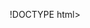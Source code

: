 !DOCTYPE html> 
<html lang="en"><!DOCTYPE html>
<html lang="en">

<head>
    <meta charset="UTF-8" />
    <meta name="viewport" content="width=device-width, initial-scale=1.0" />
    <title>Mansi Avhad | SEO Content Writer</title>
    <link
        href="https://fonts.googleapis.com/css2?family=Poppins:wght@400;500;600;700&family=Playfair+Display:wght@400;700&display=swap"
        rel="stylesheet">
    <link rel="stylesheet" href="https://cdnjs.cloudflare.com/ajax/libs/font-awesome/6.0.0/css/all.min.css"
        integrity="sha512-9usAa10IRO0HhonpyAIVpjrylPvoDwiPUiKdWk5t3PyolY1cOd4DSE0Ga+ri4AuTroPR5aQvXU9xC6qOPnzFeg=="
        crossorigin="anonymous" referrerpolicy="no-referrer" />
    <style>
        * {
            box-sizing: border-box;
        }

        body {
            margin: 0;
            font-family: 'Poppins', sans-serif;
            background-color: #f8f8f8;
            color: #333;
            line-height: 1.6;
        }

        header {
            background-image: url('https://images.unsplash.com/photo-1519389950473-47ba0277781c');
            background-size: cover;
            background-position: center;
            height: 90vh;
            display: flex;
            align-items: center;
            justify-content: center;
            text-align: center;
            position: relative;
            animation: fadeIn 2s ease-in;
        }

        header::before {
            content: "";
            position: absolute;
            top: 0;
            left: 0;
            width: 100%;
            height: 100%;
            background-color: rgba(0, 0, 0, 0.6);
        }

        .hero-content {
            position: relative;
            z-index: 1;
            color: #fff;
            padding: 2rem;
            animation: fadeInUp 1s ease-out;
        }

        header h1 {
            font-family: 'Playfair Display', serif;
            font-size: 3.5rem;
            margin-bottom: 0.3rem;
            font-weight: 700;
            letter-spacing: 0.1rem;
        }

        .hero-content p {
            font-family: 'Poppins', sans-serif;
            font-style: italic;
            font-size: 1.4rem;
            margin-top: 0;
            color: #eee;
            text-shadow: 1px 1px 2px rgba(0, 0, 0, 0.5);
        }

        nav {
            background: #333;
            padding: 0.7rem 0;
            position: sticky;
            top: 0;
            z-index: 1000;
            box-shadow: 0 2px 5px rgba(0, 0, 0, 0.3);
        }

        nav ul {
            list-style: none;
            display: flex;
            justify-content: center;
            margin: 0;
            padding: 0;
        }

        nav li {
            margin: 0 1.5rem;
        }

        nav a {
            color: white;
            text-decoration: none;
            font-weight: 500;
            transition: color 0.3s ease, transform 0.2s ease-in-out;
            font-size: 1.1rem;
        }

        nav a:hover {
            color: #007acc;
            text-decoration: underline;
            transform: scale(1.1);
        }

        nav a:active {
            opacity: 0.8;
        }

        nav a:focus {
            outline: 2px solid #007acc;
            outline-offset: 2px;
        }

        section {
            padding: 5rem 2rem;
            max-width: 1000px;
            margin: 0 auto;
            text-align: center;
        }

        section h2 {
            font-family: 'Playfair Display', serif;
            font-size: 3rem;
            color: #222;
            font-weight: 700;
            margin-bottom: 1rem;
            letter-spacing: 0.1rem;
            text-align: left; /* Added text-align: left; here */
        }

        section p {
            font-family: 'Poppins', sans-serif;
            font-size: 1.15rem;
            line-height: 1.8;
            color: #444;
        }

        a.button {
            font-family: 'Poppins', sans-serif;
            background: #007acc;
            color: white;
            padding: 0.8rem 1.6rem;
            border-radius: 8px;
            display: inline-block;
            margin-top: 2rem;
            text-decoration: none;
            font-weight: 600;
            transition: background-color 0.3s ease, box-shadow 0.2s ease-in-out,
            transform 0.2s ease-in-out;
            font-size: 1.1rem;
            box-shadow: 0 4px 6px rgba(0, 0, 0, 0.1);
        }

        a.button:hover {
            background: #005fa3;
            box-shadow: 0 6px 10px rgba(0, 0, 0, 0.2);
            transform: translateY(-3px) scale(1.05);
        }

        a.button:active {
            opacity: 0.8;
            transform: scale(0.95);
        }

        a.button:focus {
            outline: 2px solid #007acc;
            outline-offset: 2px;
        }

        footer {
            text-align: center;
            background: #333;
            color: white;
            padding: 2.5rem 1rem;
            font-size: 1rem;
            font-family: 'Poppins', sans-serif;
        }

        @keyframes fadeIn {
            0% {
                opacity: 0;
                transform: translateY(-20px);
            }

            100% {
                opacity: 1;
                transform: translateY(0);
            }
        }

        @keyframes fadeInUp {
            0% {
                opacity: 0;
                transform: translateY(20px);
            }

            100% {
                opacity: 1;
                transform: translateY(0);
            }
        }

        @keyframes typing {
            from {
                width: 0;
            }

            to {
                width: 100%;
            }
        }

        @keyframes blink-caret {
            from,
            to {
                border-color: transparent
            }

            50% {
                border-color: #fff;
            }
        }

        /* Section-specific styles */
        #about {
            background-color: #000;
            color: white;
            animation: fadeIn 2s ease-in;
            text-align: left;
        }

        #about h2 {
            color: #fff;
            text-align: left;
            transition: color 0.3s ease;
        }

        #about h2:hover {
            color: #00aaff;
        }

        #about p {
            color: #ddd;
            text-align: left;
            max-width: 700px;
            margin-left: 0;
            margin-right: auto;
            transition: color 0.3s ease;
        }

        #about p:hover {
            color: #eee;
        }

        #about ul {
            list-style-type: disc;
            padding-left: 2rem;
            color: #ddd;
            text-align: left;
            max-width: 700px;
            margin-left: 0;
            margin-right: auto;
        }

        #about li {
            margin-bottom: 0.5rem;
            transition: color 0.3s ease;
        }

        #about li:hover {
            color: #fff;
            transform: translateX(5px);
        }

        #work {
            background-image: url('https://images.unsplash.com/photo-1554415707-6e8cfc93fe23?auto=format&fit=crop&w=2070&q=80');
            background-size: cover;
            background-position: center;
            padding: 6rem 2rem;
            color: white;
            animation: fadeIn 2s ease-in;
            background-repeat: no-repeat;
            position: relative;
            display: flex;
            flex-direction: column;
            align-items: flex-start;
            justify-content: center;
            min-height: 300px;
            text-align: left;
        }

        #work::before {
            content: "";
            position: absolute;
            top: 0;
            left: 0;
            width: 100%;
            height: 100%;
            background-color: rgba(0, 0, 0, 0.4);
            z-index: 1;
        }

        #work h2 {
            font-family: 'Playfair Display', serif;
            font-size: 3rem;
            font-weight: 700;
            position: relative;
            z-index: 2;
            text-align: left; /* Added text-align: left; here */
            margin-bottom: 1rem;
            width: 100%;
            letter-spacing: 0.1rem;
            transition: transform 0.3s ease;
        }

        #work h2:hover {
            transform: scale(1.05);
        }

        #work p {
            font-family: 'Poppins', sans-serif;
            font-size: 1.15rem;
            line-height: 1.8;
            position: relative;
            z-index: 2;
            text-align: left;
            margin-bottom: 1.5rem;
            max-width: 600px;
            align-self: flex-start;
            transition: color 0.3s ease;
        }

        #work p:hover {
            color: #eee;
        }

        #work a.button {
            font-family: 'Poppins', sans-serif;
            background-color: rgba(0, 122, 204, 0.8);
            color: white;
            padding: 0.8rem 1.6rem;
            border-radius: 8px;
            display: inline-block;
            margin-top: 2rem;
            text-decoration: none;
            font-weight: 600;
            transition: background-color 0.3s ease;
            position: relative;
            z-index: 2;
            align-self: flex-start;
            box-shadow: 0 4px 6px rgba(0, 0, 0, 0.1);
        }

        #work a.button:hover {
            background-color: rgba(0, 95, 163, 0.9);
            box-shadow: 0 6px 10px rgba(0, 0, 0, 0.2);
            transform: translateY(-3px) scale(1.05);
        }

        #work a.button:active {
            opacity: 0.8;
            transform: scale(0.95);
        }

        #work a.button:focus {
            outline: 2px solid #007acc;
            outline-offset: 2px;
        }

        #contact {
            background-color: #000;
            color: white;
            animation: fadeIn 2s ease-in;
            padding: 6rem 2rem;
            border-radius: 10px;
            text-align: center;
            font-family: 'Poppins', sans-serif;
        }

        #contact h2 {
            font-family: 'Playfair Display', serif;
            font-size: 3.2rem;
            font-weight: 700;
            color: white;
            overflow: hidden;
            white-space: nowrap;
            margin: 0 auto 1rem;
            letter-spacing: .1em;
            animation: typing 3.5s steps(30, end) forwards,
                blink-caret .75s step-end infinite;
        }

        #contact p {
            font-family: 'Poppins', sans-serif;
            font-size: 1.15rem;
            line-height: 1.8;
            color: #fff;
            transition: transform 0.2s ease-in-out;
        }

        #contact p:hover {
            transform: scale(1.05);
            color: #eee;
        }

        #contact a {
            font-family: 'Poppins', sans-serif;
            font-weight: bold;
            color: #fff;
            text-decoration: none;
            transition: color 0.3s ease, transform 0.2s ease-in-out;
        }

        #contact a:hover {
            color: #00aaff;
            text-decoration: underline;
            transform: translateX(5px) scale(1.05);
        }

        #contact a:active {
            opacity: 0.8;
        }

        #contact a:focus {
            outline: 2px solid #00aaff;
            outline-offset: 2px;
        }

        /* Media Queries for Responsiveness */
        @media (max-width: 768px) {
            header {
                height: 70vh;
            }

            header h1 {
                font-size: 2.8rem;
            }

            .hero-content p {
                font-size: 1.2rem;
            }

            nav ul {
                flex-direction: column;
                align-items: flex-start;
            }

            nav li {
                margin: 0.7rem 0;
            }

            section {
                padding: 4rem 1.5rem;
            }

            section h2 {
                font-size: 2.5rem;
            }

            section p {
                font-size: 1.1rem;
            }

            #work {
                align-items: center;
                text-align: center;
            }

            #work h2 {
                text-align: left; /* Added text-align: left; here */
            }

            #work p {
                text-align: center;
                align-self: center;
            }

            #work a.button {
                align-self: center;
            }

            #about,
            #contact {
                text-align: center;
            }

            #about h2,
            #about p,
            #about ul {
                text-align: center;
                margin-left: auto;
                margin-right: auto;
            }
        }
    </style>
    
</head>

<body>

    <header>
        <div class="hero-content">
            <h1>Mansi Avhad</h1>
            <p>Helping You Show Up, Stand Out, and Shine Online</p>
            <a href="#contact" class="button">Let's Talk</a>
        </div>
    </header>

    <nav>
        <ul>
            <li><a href="#about">About</a></li>
            <li><a href="#work">Work</a></li>
            <li><a href="#contact">Contact</a></li>
        </ul>
    </nav>

    <section id="about">
        <h2>Hi, I'm Mansi!</h2>
        <p>
            I'm a passionate SEO Content Writer dedicated to helping businesses like yours
            thrive online. I don't just write words; I craft strategic content that
            drives traffic, boosts engagement, and converts visitors into loyal
            customers.
        </p>
        <p>Here's what I bring to the table:</p>
        <ul>
            <li>
                <b>SEO Expertise:</b> I understand the intricacies of search engine
                optimization and write content that ranks.
            </li>
            <li>
                <b>Compelling Storytelling:</b> I captivate your audience with engaging
                narratives that resonate.
            </li>
            <li>
                <b>Versatile Writing:</b> From blog posts and articles to website copy
                and marketing materials, I've got you covered.
            </li>
        </ul>
    </section>

    <section id="work">
        <h2>My Latest Work</h2>
        <p>
            Explore my portfolio on Medium to see how I've helped clients achieve
            their content goals.
        </p>
        <a href="https://medium.com/@mansiavhad4" target="_blank" class="button">View My Medium Articles</a>
    </section>

    <section id="contact">
        <h2>Ready to Elevate Your Content?</h2>
        <p>
            I'm excited to discuss how I can help your business achieve its content
            marketing objectives. Let's connect!
        </p>
        <p>
            <i class="fas fa-envelope"></i>
            <a href="mailto:mansiavhad4@gmail.com">mansiavhad4@gmail.com</a><br />
            <i class="fas fa-phone"></i>
            <a href="tel:9819455710">9819455710</a><br />
            <i class="fab fa-linkedin"></i>
            <a href="https://linkedin.com/in/mansiavhad" target="_blank">LinkedIn</a><br />
            <i class="fas fa-file-alt"></i>
            <a href="https://aquamarine-evie-30.tiiny.site" target="_blank">View My Resume</a>
        </p>
    </section>

    <footer>
        &copy; 2025 Mansi
    </footer>

</body>

</html>

